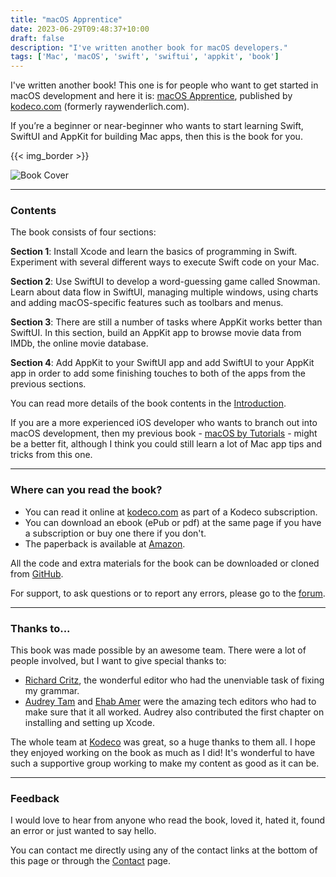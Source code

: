 ```yaml
---
title: "macOS Apprentice"
date: 2023-06-29T09:48:37+10:00
draft: false
description: "I've written another book for macOS developers."
tags: ['Mac', 'macOS', 'swift', 'swiftui', 'appkit', 'book']
---
```


I've written another book! This one is for people who want to get started in macOS development and here it is: [macOS Apprentice][1], published by [kodeco.com][5] (formerly raywenderlich.com).

If you’re a beginner or near-beginner who wants to start learning Swift, SwiftUI and AppKit for building Mac apps, then this is the book for you. 

<!--more-->

{{< img_border >}}

![Book Cover][i1]

---

### Contents

The book consists of four sections:

**Section 1**: Install Xcode and learn the basics of programming in Swift. Experiment with several different ways to execute Swift code on your Mac.

**Section 2**: Use SwiftUI to develop a word-guessing game called Snowman. Learn about data flow in SwiftUI, managing multiple windows, using charts and adding macOS-specific features such as toolbars and menus.

**Section 3**: There are still a number of tasks where AppKit works better than SwiftUI. In this section, build an AppKit app to browse movie data from IMDb, the online movie database.

**Section 4**: Add AppKit to your SwiftUI app and add SwiftUI to your AppKit app in order to add some finishing touches to both of the apps from the previous sections.

You can read more details of the book contents in the [Introduction][4].

If you are a more experienced iOS developer who wants to branch out into macOS development, then my previous book - [macOS by Tutorials][6] - might be a better fit, although I think you could still learn a lot of Mac app tips and tricks from this one.

---

### Where can you read the book?

- You can read it online at [kodeco.com][1] as part of a Kodeco subscription.
- You can download an ebook (ePub or pdf) at the same page if you have a subscription or buy one there if you don't.
- The paperback is available at [Amazon][3].

All the code and extra materials for the book can be downloaded or cloned from [GitHub][2].

For support, to ask questions or to report any errors, please go to the [forum][7].

---

### Thanks to...

This book was made possible by an awesome team. There were a lot of people involved, but I want to give special thanks to:

- [Richard Critz][10], the wonderful editor who had the unenviable task of fixing my grammar.
- [Audrey Tam][11] and [Ehab Amer][12] were the amazing tech editors who had to make sure that it all worked. Audrey also contributed the first chapter on installing and setting up Xcode.

The whole team at [Kodeco][5] was great, so a huge thanks to them all. I hope they enjoyed working on the book as much as I did! It's wonderful to have such a supportive group working to make my content as good as it can be.

---

### Feedback

I would love to hear from anyone who read the book, loved it, hated it, found an error or just wanted to say hello.

You can contact me directly using any of the contact links at the bottom of this page or through the [Contact][8] page.


[1]: https://www.kodeco.com/books/macos-apprentice/v1.0
[2]: https://github.com/kodecocodes/maca-materials/tree/editions/1.0
[3]: https://www.amazon.com/dp/1950325865?&linkCode=sl1&tag=kodeco-20&linkId=66080845dc88e8300c02194f4516961a&language=en_US&ref_=as_li_ss_tl
[4]: https://www.kodeco.com/books/macos-apprentice/v1.0/chapters/v-introduction
[5]: https://www.kodeco.com/
[6]: https://www.kodeco.com/books/macos-by-tutorials
[7]: https://forums.kodeco.com/c/books/macos-apprentice/107
[8]: /contact/
[10]: https://www.kodeco.com/u/rcritz
[11]: https://www.kodeco.com/u/audrey
[12]: https://www.kodeco.com/u/ehabamer

[i1]: /images/2023/book_cover_2.png